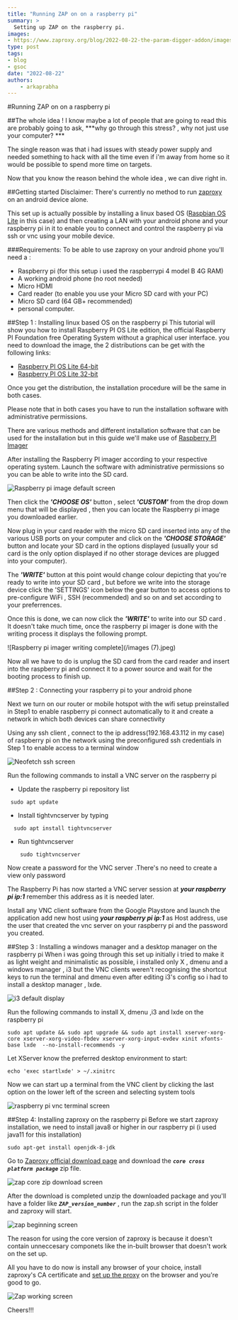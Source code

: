 ```yaml
---
title: "Running ZAP on on a raspberry pi"
summary: >
  Setting up ZAP on the raspberry pi.
images:
- https://www.zaproxy.org/blog/2022-08-22-the-param-digger-addon/images/mascot.png
type: post
tags:
- blog
- gsoc
date: "2022-08-22"
authors: 
    - arkaprabha
---
```


#Running ZAP on on a raspberry pi


##The whole idea !
I know maybe a lot of people that are going to read this are probably going to ask, ***why go through this stress? , why not just use your computer? ***


The single reason was that i had issues with steady power supply and needed something to hack with all the time even if i'm away from home so it would be possible to spend more time on targets.


Now that you know the reason behind the whole idea , we can dive right in.




##Getting started 
 Disclaimer: There's currently no method to run [zaproxy](https://github.com/zaproxy/zaproxy) on an android device alone.


This set up is actually possible by installing a linux based OS ([Raspbian OS Lite](https://downloads.raspberrypi.org/raspbian_lite_latest) in this case) and then creating a LAN with your android phone and your raspberry pi in it to enable you to connect and control the raspberry pi via ssh or vnc using your mobile device.


###Requirements:
To be able to use zaproxy on your android phone you'll need a :
* Raspberry pi (for this setup i used the raspberrypi 4 model B 4G RAM) 
* A working android phone (no root needed)  
* Micro HDMI 
*  Card reader (to enable you use your Micro SD card with your PC)
* Micro SD card (64 GB+ recommended)
* personal computer.

##Step 1 : Installing linux based OS on the raspberry pi
This tutorial will show you how to install Raspberry PI OS Lite edition, the official Raspberry PI Foundation free Operating System without a graphical user interface.
you need to download the image, the 2 distributions can be get with the following links:


* [Raspberry PI OS Lite 64-bit](https://downloads.raspberrypi.org/raspios_lite_arm64/images/raspios_lite_arm64-2022-04-07/2022-04-04-raspios-bullseye-arm64-lite.img.xz)
* [Raspberry PI OS Lite 32-bit](https://downloads.raspberrypi.org/raspios_lite_armhf/images/raspios_lite_armhf-2022-04-07/2022-04-04-raspios-bullseye-armhf-lite.img.xz)




Once you get the distribution, the installation procedure will be the same in both cases.


Please note that in both cases you have to run the installation software with administrative permissions.


 There are various methods and different installation software that can be used for the installation but in this guide we'll make use of [Raspberry PI Imager](https://www.raspberrypi.com/software/)


After installing the Raspberry PI imager according to your respective operating system. Launch the software with administrative permissions so you can be able to write into the SD card.


![Raspberry pi image default screen](/download.png)



Then click the ***'CHOOSE OS'*** button , select ***'CUSTOM'*** from the drop down menu that will be displayed , then you can locate the Raspberry pi image you downloaded earlier.


Now plug in your card reader with the micro SD card inserted into any of the various USB ports on your computer and click on the ***'CHOOSE STORAGE'*** button and locate your SD card in the options displayed (usually your sd card is the only option displayed if no other storage devices are plugged into your computer).


The ***'WRITE'*** button at this point would change colour depicting that you're ready to write into your SD card , but before we write into the storage device click the 'SETTINGS' icon below the gear button to access options to pre-configure WiFi , SSH (recommended)  and so on and set according to your preferrences.


Once this is done, we can now click the ***'WRITE'*** to write into our SD card .
It doesn't take much time, once the raspberry pi imager is done with the writing process it displays the following prompt.


  
![Raspberry pi imager writing complete](/images (7).jpeg)


Now all we have to do is unplug the SD card from the card reader and insert into the raspberry pi and connect it to a power source and wait for the booting process to finish up.


##Step 2 : Connecting your raspberry pi to your android phone


Next we turn on our router or mobile hotspot with the wifi setup preinstalled in Step1 to enable raspberry pi connect automatically to it and create a network in which both devices can share connectivity


Using any ssh client , connect to the ip address(192.168.43.112 in my case) of raspberry pi on the network using the preconfigured ssh credentials in Step 1 to enable access to a terminal window
   
![Neofetch ssh screen](/IMG_20220819_105041.jpg)

Run the following commands to install a VNC server on the raspberry pi


* Update the raspberry pi repository list

```
 sudo apt update   
```


* Install tightvncserver by typing
```
  sudo apt install tightvncserver
```

* Run tightvncserver
```
    sudo tightvncserver
```

Now create a password for the VNC server .There's no need to create a view only password 


The Raspberry Pi has now started a VNC server session at ***your raspberry pi ip:1*** remember this address as it is needed later.


Install any VNC client software from the Google Playstore and launch the application add new host using ***your raspberry pi ip:1*** as Host address, use the user that created the vnc server on your raspberry pi and the password you created.


##Step 3 : Installing a windows manager and a desktop manager on the raspberry pi
When i was going through this set up initially i tried to make it as light weight and minimalistic as possible, i installed only X , dmenu and a windows manager , i3  but the VNC clients weren't recognising the shortcut keys to run the terminal and dmenu  even after editing i3's config so i had to install a desktop manager , lxde.
  
![i3 default display](/Screenshot_2022-08-19-18-10-51-590_com.realvnc.viewer.android.jpg)

Run the following commands to install X, dmenu ,i3 and lxde on the raspberry pi

```
sudo apt update && sudo apt upgrade && sudo apt install xserver-xorg-core xserver-xorg-video-fbdev xserver-xorg-input-evdev xinit xfonts-base lxde  --no-install-recommends -y
```

Let XServer know the preferred desktop environment  to start:

```
echo 'exec startlxde' > ~/.xinitrc
```

Now we can start up a terminal from the VNC client by clicking the last option on the lower left of the screen and selecting system tools

![raspberry pi vnc terminal screen](/Screenshot_2022-08-20-09-17-08-469_com.realvnc.viewer.android.jpg)

##Step 4: Installing zaproxy on the raspberry pi
Before we start zaproxy installation, we need to install java8 or higher in our raspberry pi (i used java11 for this installation)

```
sudo apt-get install openjdk-8-jdk
```

Go to [Zaproxy official download page](https://www.zaproxy.org/download/) and download the ***`core cross platform package`*** zip file.

![zap core zip download screen](/Screenshot_2022-08-20-12-33-22-028_com.realvnc.viewer.android.jpg)

After the download is completed unzip the downloaded package and you'll have a folder like ***`ZAP_version_number`*** , run the zap.sh script in the folder and zaproxy will start.

![zap beginning screen](/Screenshot_2022-08-20-12-57-35-168_com.realvnc.viewer.android.jpg)


The reason for using the core version of zaproxy is because it doesn't  contain unneccesary componets like the in-built browser that doesn't  work on the set up.




All you have to do now is install any browser of your choice, install zaproxy's CA certificate and [set up the proxy](https://www.zaproxy.org/docs/desktop/start/proxies/) on the browser and you're good to go.

![Zap working screen](/Screenshot_2022-08-20-18-01-55-325_com.realvnc.viewer.android.jpg)

Cheers!!!
